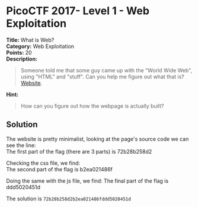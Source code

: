 # PicoCTF 2017- Level 1 - Web Exploitation

**Title:** What is Web?  
**Category:** Web Exploitation  
**Points:** 20  
**Description:**

>Someone told me that some guy came up with the "World Wide Web", using "HTML" and "stuff". Can you help me figure out what that is? [Website](http://shell2017.picoctf.com:52334/).

**Hint:**

>How can you figure out how the webpage is actually built?

## Solution

The website is pretty minimalist, looking at the page's source code we can see the line:  
	The first part of the flag (there are 3 parts) is 72b28b258d2

Checking the css file, we find:  
	The second part of the flag is b2ea021486f

Doing the same with the js file, we find:
	The final part of the flag is ddd5020451d

The solution is `72b28b258d2b2ea021486fddd5020451d`
